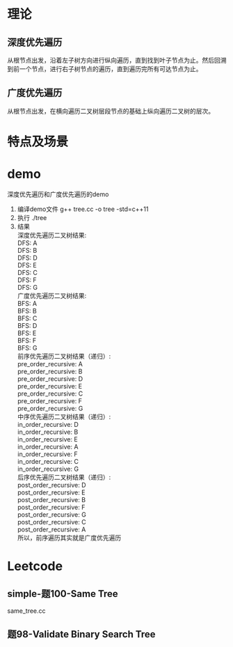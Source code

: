 # 理论
## 深度优先遍历
从根节点出发，沿着左子树方向进行纵向遍历，直到找到叶子节点为止。然后回溯到前一个节点，进行右子树节点的遍历，直到遍历完所有可达节点为止。
## 广度优先遍历
从根节点出发，在横向遍历二叉树层段节点的基础上纵向遍历二叉树的层次。

# 特点及场景

# demo
深度优先遍历和广度优先遍历的demo
1. 编译demo文件
g++ tree.cc -o tree -std=c++11
2. 执行
./tree
3. 结果  
深度优先遍历二叉树结果:  
DFS: A  
DFS: B  
DFS: D  
DFS: E  
DFS: C  
DFS: F  
DFS: G  
广度优先遍历二叉树结果:  
BFS: A  
BFS: B  
BFS: C  
BFS: D  
BFS: E  
BFS: F  
BFS: G  
前序优先遍历二叉树结果（递归）:  
pre_order_recursive: A  
pre_order_recursive: B  
pre_order_recursive: D  
pre_order_recursive: E  
pre_order_recursive: C  
pre_order_recursive: F  
pre_order_recursive: G  
中序优先遍历二叉树结果（递归）:  
in_order_recursive: D  
in_order_recursive: B  
in_order_recursive: E  
in_order_recursive: A  
in_order_recursive: F  
in_order_recursive: C  
in_order_recursive: G  
后序优先遍历二叉树结果（递归）:  
post_order_recursive: D  
post_order_recursive: E  
post_order_recursive: B  
post_order_recursive: F  
post_order_recursive: G  
post_order_recursive: C  
post_order_recursive: A  
所以，前序遍历其实就是广度优先遍历
# Leetcode
## simple-题100-Same Tree
same_tree.cc
## 题98-Validate Binary Search Tree

